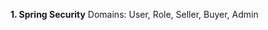 

**1. Spring Security**
Domains: User, Role, Seller, Buyer, Admin

<!--stackedit_data:
eyJoaXN0b3J5IjpbMzMxOTA2MzA3LC0yMTM5Mzk2Njg3XX0=
-->
